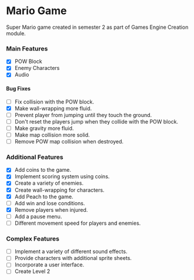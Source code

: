 # Mario Game

Super Mario game created in semester 2 as part of Games Engine Creation module.

### Main Features
- [x] POW Block
- [x] Enemy Characters
- [x] Audio

#### Bug Fixes
- [ ] Fix collision with the POW block.
- [x] Make wall-wrapping more fluid.
- [ ] Prevent player from jumping until they touch the ground.
- [ ] Don't reset the players jump when they collide with the POW block.
- [ ] Make gravity more fluid.
- [ ] Make map collision more solid.
- [ ] Remove POW map collision when destroyed.

### Additional Features
- [x] Add coins to the game.
- [x] Implement scoring system using coins.
- [x] Create a variety of enemies.
- [x] Create wall-wrapping for characters.
- [x] Add Peach to the game.
- [ ] Add win and lose conditions.
- [x] Remove players when injured.
- [ ] Add a pause menu.
- [ ] Different movement speed for players and enemies.

### Complex Features
- [ ] Implement a variety of different sound effects.
- [ ] Provide characters with additional sprite sheets.
- [ ] Incorporate a user interface.
- [ ] Create Level 2